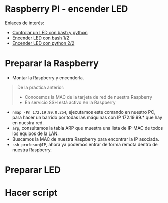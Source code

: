 

# Raspberry PI - encender LED

Enlaces de interés:
* [Controlar un LED con bash y python](https://www.peatonet.com/raspberry-pi-y-los-pines-gpio-controlando-un-led-con-bash-y-con-python/)
* [Encender LED con bash 1/2](https://geekytheory.com/tutorial-raspberry-pi-gpio-parte-1-control-de-un-led)
* [Encender LED con python 2/2](https://geekytheory.com/tutorial-raspberry-pi-gpio-parte-2-control-de-leds-con-python)

# Preparar la Raspberry

* Montar la Raspberry y encenderla.

> De la práctica anterior:
> * Conocemos la MAC de la tarjeta de red de nuestra Raspberry
> * En servicio SSH está activo en la Raspberry

* `nmap -Pn 172.19.99.0.254`, ejecutamos este comando en nuestro PC, para hacer un barrido por todas las máquinas con IP 172.19.99.* que hay en nuestra red.
* `arp`, consultamos la tabla ARP que muestra una lista de IP-MAC de todos los equipos de la LAN.
* Buscamos la MAC de nuestra Raspberry para encontrar la IP asociada.
* `ssh profesor@IP`, ahora ya podemos entrar de forma remota dentro de nuestra Raspberry.

# Preparar LED

# Hacer script
